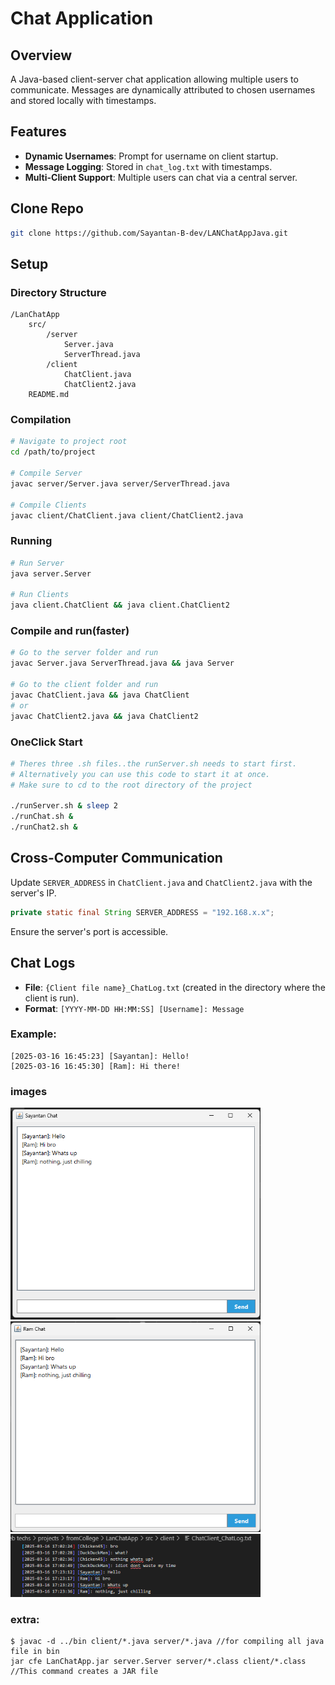 # Chat Application

## Overview
A Java-based client-server chat application allowing multiple users to communicate. Messages are dynamically attributed to chosen usernames and stored locally with timestamps.

## Features
- **Dynamic Usernames**: Prompt for username on client startup.
- **Message Logging**: Stored in `chat_log.txt` with timestamps.
- **Multi-Client Support**: Multiple users can chat via a central server.

## Clone Repo
```bash
git clone https://github.com/Sayantan-B-dev/LANChatAppJava.git

```

## Setup

### Directory Structure
```
/LanChatApp
    src/
        /server
            Server.java
            ServerThread.java
        /client
            ChatClient.java
            ChatClient2.java
    README.md
```

### Compilation
```bash
# Navigate to project root
cd /path/to/project

# Compile Server
javac server/Server.java server/ServerThread.java

# Compile Clients
javac client/ChatClient.java client/ChatClient2.java

```

### Running
```bash
# Run Server
java server.Server

# Run Clients
java client.ChatClient && java client.ChatClient2

```
### Compile and run(faster)
```bash
# Go to the server folder and run
javac Server.java ServerThread.java && java Server

# Go to the client folder and run
javac ChatClient.java && java ChatClient
# or
javac ChatClient2.java && java ChatClient2
```

### OneClick Start
```bash
# Theres three .sh files..the runServer.sh needs to start first.
# Alternatively you can use this code to start it at once.
# Make sure to cd to the root directory of the project

./runServer.sh & sleep 2 
./runChat.sh &  
./runChat2.sh &

```


## Cross-Computer Communication
Update `SERVER_ADDRESS` in `ChatClient.java` and `ChatClient2.java` with the server's IP.

```java
private static final String SERVER_ADDRESS = "192.168.x.x";
```
Ensure the server's port is accessible.

## Chat Logs
- **File**: `{Client file name}_ChatLog.txt` (created in the directory where the client is run).
- **Format**: `[YYYY-MM-DD HH:MM:SS] [Username]: Message`

### Example:
```
[2025-03-16 16:45:23] [Sayantan]: Hello!
[2025-03-16 16:45:30] [Ram]: Hi there!
```

### images
<img src="./images/SayantanChat.png" alt="Chat Interface" width="400">
<img src="./images/RamChat.png" alt="Chat Interface" width="400">
<img src="./images/Chatlog.png" alt="Chat Interface" width="400">



### extra:
```
$ javac -d ../bin client/*.java server/*.java //for compiling all java file in bin
jar cfe LanChatApp.jar server.Server server/*.class client/*.class //This command creates a JAR file

```


